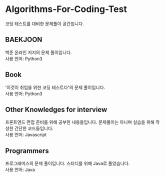 # Algorithms-For-Coding-Test
코딩 테스트를 대비한 문제풀이 공간입니다.

## BAEKJOON
백준 온라인 저지의 문제 풀이입니다.   
사용 언어: Python3

## Book
'이것이 취업을 위한 코딩 테스트다'의 문제 풀이입니다.   
사용 언어: Python3

## Other Knowledges for interview
프론트엔드 면접 준비를 위해 공부한 내용들입니다.
문제풀이는 아니며 실습을 위해 작성한 간단한 코드들입니다.   
사용 언어: Javascript

## Programmers
프로그래머스의 문제 풀이입니다. 스터디를 위해 Java로 풀었습니다.   
사용 언어: Java
